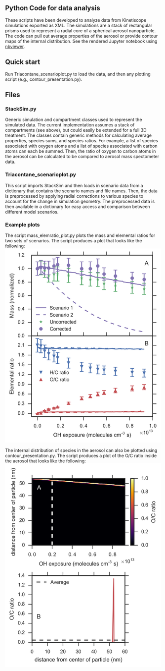 ## Python Code for data analysis

These scripts have been developed to analyze data from Kinetiscope simulations exported as XML. 
The simulations are a stack of rectangular prisms used to represent a radial core of a spherical aerosol nanoparticle.
The code can pull out average properties of the aerosol or provide contour maps of the internal distribution. See the rendered Jupyter notebook using [nbviewer](http://nbviewer.jupyter.org/github/aawiegel/StackSimAnalysis/blob/master/python/Postprocessing.html).

## Quick start

Run Triacontane_scenarioplot.py to load the data, and then any plotting script (e.g., contour_presentation.py).

## Files

### StackSim.py

Generic simulation and compartment classes used to represent the simulated data. The current implementation 
assumes a stack of compartments (see above), but could easily be extended for a full 3D treatment. The classes
contain generic methods for calculating average properties, species sums, and species ratios. For example,
a list of species associated with oxygen atoms and a list of species associated with carbon atoms can each be 
summed. Then, the ratio of oxygen to carbon atoms in the aerosol can be calculated to be compared to aerosol
mass spectometer data.

### Triacontane_scenarioplot.py

This script imports StackSim and then loads in scenario data from a dictionary that contains the scenario names and 
file names. Then, the data is preprocessed by applying radial corrections to various species to account for the change
in simulation geometry. The preprocessed data is then available in a dictionary for easy access and comparison between
different model scenarios.

### Example plots

The script mass_elemratio_plot.py plots the mass and elemental ratios for two sets of scenarios. The script produces a plot that looks
like the following: ![mass and elemental ratios](sc1and2_mass_elemratio_comp.png)

The internal distribution of species in the aerosol can also be plotted using contour_presentation.py. The script produces a plot of the O/C ratio inside the aerosol that looks like the following: ![contour](OC_ratio_contour_sc1.png)

